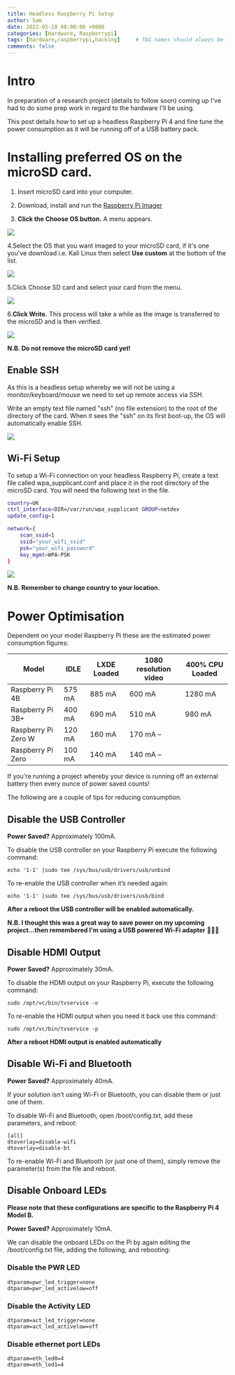 ```yaml
---
title: Headless Raspberry Pi Setup
author: Sam
date: 2022-05-10 08:00:00 +0000
categories: [Hardware, Raspberrypi]
tags: [hardware,raspberrypi,hacking]     # TAG names should always be lowercase
comments: false
---
```


# Intro

In preparation of a research project (details to follow soon) coming up I've had to do some prep work in regard to the hardware I'll be using.

This post details how to set up a headless Raspberry Pi 4 and fine tune the power consumption as it will be running off of a USB battery pack.

# Installing preferred OS on the microSD card.

1. Insert microSD card into your computer.

2. Download, install and run the [Raspberry Pi Imager](https://www.raspberrypi.org/downloads/)

3. **Click the Choose OS button.** A menu appears.

![](https://cdn.mos.cms.futurecdn.net/ejGTGg88vgXWWRNMSxC4QT-970-80.png.webp)

4.Select the OS that you want imaged to your microSD card, if it's one you've download i.e. Kali Linux then select **Use custom** at the bottom of the list.

![](https://cdn.mos.cms.futurecdn.net/uDmiGk48qrWcT36Wyk9kMo-970-80.png.webp)

5.Click Choose SD card and select your card from the menu.

![](https://cdn.mos.cms.futurecdn.net/vxLy37d9RNWd3juVEr38jT-970-80.png.webp)

6.**Click Write.** This process will take a while as the image is transferred to the microSD and is then verified.

![](https://cdn.mos.cms.futurecdn.net/6nChCh3yHBFX3rdUfRCXnT-970-80.png.webp)

**N.B. Do not remove the microSD card yet!**

## Enable SSH

As this is a headless setup whereby we will not be using a monitor/keyboard/mouse we need to set up remote access via SSH.

Write an empty text file named "ssh" (no file extension) to the root of the directory of the card. When it sees the "ssh" on its first boot-up, the OS will automatically enable SSH.

![](https://cdn.mos.cms.futurecdn.net/vszT3tgmZHkcyRibiQgDaW-970-80.jpg)

## Wi-Fi Setup

To setup a Wi-Fi connection on your headless Raspberry Pi, create a text file called wpa_supplicant.conf and place it in the root directory of the microSD card. You will need the following text in the file.

```bash
country=UK
ctrl_interface=DIR=/var/run/wpa_supplicant GROUP=netdev
update_config=1

network={
	scan_ssid=1	
	ssid="your_wifi_ssid"
	psk="your_wifi_password"
	key_mgmt=WPA-PSK
}
```

![](https://cdn.mos.cms.futurecdn.net/mEvCHGUdyBqAip5yfd5AJT-970-80.jpg)

**N.B. Remember to change country to your location.**

# Power Optimisation

Dependent on your model Raspberry Pi these are the estimated power consumption figures:

| Model | IDLE | LXDE Loaded | 1080 resolution video | 400% CPU Loaded |
| --- |---| --- | ---| --- |
| Raspberry Pi 4B |	575 mA | 885 mA |	600 mA |1280 mA |
| Raspberry Pi 3B+ | 400 mA | 690 mA | 510 mA | 980 mA |
| Raspberry Pi Zero W |	120 mA	| 160 mA | 170 mA – |
| Raspberry Pi Zero | 100 mA | 140 mA | 140 mA – |

If you're running a project whereby your device is running off an external battery then every ounce of power saved counts!

The following are a couple of tips for reducing consumption.

## Disable the USB Controller

**Power Saved?** Approximately 100mA.

To disable the USB controller on your Raspberry Pi execute the following command:

`echo '1-1' |sudo tee /sys/bus/usb/drivers/usb/unbind`

To re-enable the USB controller when it’s needed again:

`echo '1-1' |sudo tee /sys/bus/usb/drivers/usb/bind`

**After a reboot the USB controller will be enabled automatically.**

**N.B. I thought this was a great way to save power on my upcoming project...then remembered I'm using a USB powered Wi-Fi adapter** 🤦🏻‍♂️

## Disable HDMI Output

**Power Saved?** Approximately 30mA.

To disable the HDMI output on your Raspberry Pi, execute the following command:

`sudo /opt/vc/bin/tvservice -o`

To re-enable the HDMI output when you need it back use this command:

`sudo /opt/vc/bin/tvservice -p`

**After a reboot HDMI output is enabled automatically**

## Disable Wi-Fi and Bluetooth

**Power Saved?** Approximately 40mA.

If your solution isn’t using Wi-Fi or Bluetooth, you can disable them or just one of them.

To disable Wi-Fi and Bluetooth, open /boot/config.txt, add these parameters, and reboot:

```
[all]
dtoverlay=disable-wifi
dtoverlay=disable-bt
```

To re-enable Wi-Fi and Bluetooth (or just one of them), simply remove the parameter(s) from the file and reboot.

## Disable Onboard LEDs

**Please note that these configurations are specific to the Raspberry Pi 4 Model B.**

**Power Saved?** Approximately 10mA.

We can disable the onboard LEDs on the Pi by again editing the /boot/config.txt file, adding the following, and rebooting:

### Disable the PWR LED

```
dtparam=pwr_led_trigger=none
dtparam=pwr_led_activelow=off
```

### Disable the Activity LED

```
dtparam=act_led_trigger=none
dtparam=act_led_activelow=off
```

### Disable ethernet port LEDs

```
dtparam=eth_led0=4
dtparam=eth_led1=4
```


